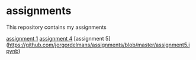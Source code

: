 # assignments
This repository contains my assignments

[assignment 1](https://github.com/jorgordelmans/assignments/blob/master/Assignment_week_2-Copy1.ipynb)
[assignment 4](https://github.com/jorgordelmans/assignments/blob/master/assignment4-2.ipynb)
[assignment 5] (https://github.com/jorgordelmans/assignments/blob/master/assignment5.ipynb)
